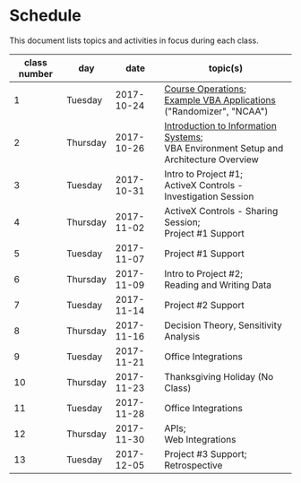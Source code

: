 # Schedule

This document lists topics and activities in focus during each class.

class number | day | date | topic(s)
--- | --- | --- | ---
1 | Tuesday | 2017-10-24 | [Course Operations](/README.md); <br> [Example VBA Applications](https://campus.georgetown.edu/webapps/blackboard/content/listContentEditable.jsp?content_id=_4454518_1&course_id=_745457_1) ("Randomizer", "NCAA")
2 | Thursday | 2017-10-26 | [Introduction to Information Systems](/notes/information-systems/overview.md); <br> VBA  Environment Setup and Architecture Overview
3 | Tuesday | 2017-10-31 | Intro to Project #1; <br> ActiveX Controls - Investigation Session
4 | Thursday | 2017-11-02 | ActiveX Controls - Sharing Session; <br> Project #1 Support
5 | Tuesday | 2017-11-07 | Project #1 Support
6 | Thursday | 2017-11-09 | Intro to Project #2; <br> Reading and Writing Data
7 | Tuesday | 2017-11-14 | Project #2 Support
8 | Thursday | 2017-11-16 | Decision Theory, Sensitivity Analysis
9 | Tuesday | 2017-11-21 | Office Integrations
10 | Thursday | 2017-11-23 | Thanksgiving Holiday (No Class)
11 | Tuesday | 2017-11-28 | Office Integrations
12 | Thursday | 2017-11-30 | APIs; <br> Web Integrations
13 | Tuesday | 2017-12-05 | Project #3 Support; <br> Retrospective
